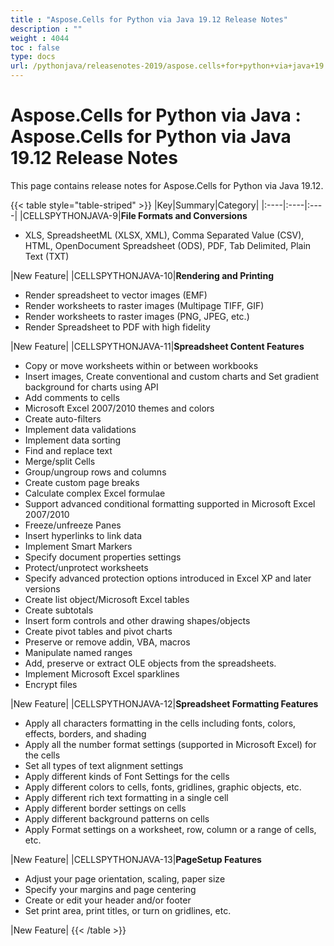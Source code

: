 ```yaml
---
title : "Aspose.Cells for Python via Java 19.12 Release Notes" 
description : "" 
weight : 4044 
toc : false
type: docs
url: /pythonjava/releasenotes-2019/aspose.cells+for+python+via+java+19.12+release+notes/
---
```


# Aspose.Cells for Python via Java : Aspose.Cells for Python via Java 19.12 Release Notes


This page contains release notes for Aspose.Cells for Python via Java 19.12.

{{< table style="table-striped" >}}
|Key|Summary|Category|
|:----|:----|:----|
|CELLSPYTHONJAVA-9|**File Formats and Conversions** <ul><li>XLS, SpreadsheetML (XLSX, XML), Comma Separated Value (CSV), HTML, OpenDocument Spreadsheet (ODS), PDF, Tab Delimited, Plain Text (TXT)</li></ul>|New Feature|
|CELLSPYTHONJAVA-10|**Rendering and Printing** <ul><li>Render spreadsheet to vector images (EMF)</li><li>Render worksheets to raster images (Multipage TIFF, GIF)</li><li>Render worksheets to raster images (PNG, JPEG, etc.)</li><li>Render Spreadsheet to PDF with high fidelity</li></ul>|New Feature|
|CELLSPYTHONJAVA-11|**Spreadsheet Content Features** <ul><li>Copy or move worksheets within or between workbooks</li><li>Insert images, Create conventional and custom charts and Set gradient background for charts using API</li><li>Add comments to cells</li><li>Microsoft Excel 2007/2010 themes and colors</li><li>Create auto-filters</li><li>Implement data validations</li><li>Implement data sorting</li><li>Find and replace text</li><li>Merge/split Cells</li><li>Group/ungroup rows and columns</li><li>Create custom page breaks</li><li>Calculate complex Excel formulae</li><li>Support advanced conditional formatting supported in Microsoft Excel 2007/2010</li><li>Freeze/unfreeze Panes</li><li>Insert hyperlinks to link data</li><li>Implement Smart Markers</li><li>Specify document properties settings</li><li>Protect/unprotect worksheets</li><li>Specify advanced protection options introduced in Excel XP and later versions</li><li>Create list object/Microsoft Excel tables</li><li>Create subtotals</li><li>Insert form controls and other drawing shapes/objects</li><li>Create pivot tables and pivot charts</li><li>Preserve or remove addin, VBA, macros</li><li>Manipulate named ranges</li><li>Add, preserve or extract OLE objects from the spreadsheets.</li><li>Implement Microsoft Excel sparklines</li><li>Encrypt files</li></ul>|New Feature|
|CELLSPYTHONJAVA-12|**Spreadsheet Formatting Features** <ul><li>Apply all characters formatting in the cells including fonts, colors, effects, borders, and shading</li><li>Apply all the number format settings (supported in Microsoft Excel) for the cells</li><li>Set all types of text alignment settings</li><li>Apply different kinds of Font Settings for the cells</li><li>Apply different colors to cells, fonts, gridlines, graphic objects, etc.</li><li>Apply different rich text formatting in a single cell</li><li>Apply different border settings on cells</li><li>Apply different background patterns on cells</li><li>Apply Format settings on a worksheet, row, column or a range of cells, etc.</li></ul>|New Feature|
|CELLSPYTHONJAVA-13|**PageSetup Features** <ul><li>Adjust your page orientation, scaling, paper size</li><li>Specify your margins and page centering</li><li>Create or edit your header and/or footer</li><li>Set print area, print titles, or turn on gridlines, etc.</li></ul>|New Feature|
{{< /table >}}


